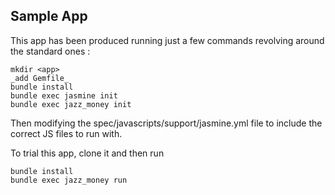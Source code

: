 ## Sample App

This app has been produced running just a few commands revolving around the standard ones : 

    mkdir <app>
    _add Gemfile_
    bundle install
    bundle exec jasmine init 
    bundle exec jazz_money init
    
Then modifying the spec/javascripts/support/jasmine.yml file to include the correct JS files to run with.

To trial this app, clone it and then run

    bundle install
    bundle exec jazz_money run
